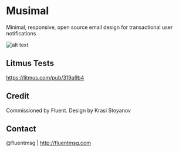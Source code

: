 # Musimal
Minimal, responsive, open source email design for transactional user notifications

![alt text](https://github.com/fivesqrd/musimal/blob/master/Mockups/Responsive-Devices-Website.png "Responsive layout")

## Litmus Tests

https://litmus.com/pub/319a9b4

## Credit ##
Commissioned by Fluent. Design by Krasi Stoyanov

## Contact ##
@fluentmsg | http://fluentmsg.com
